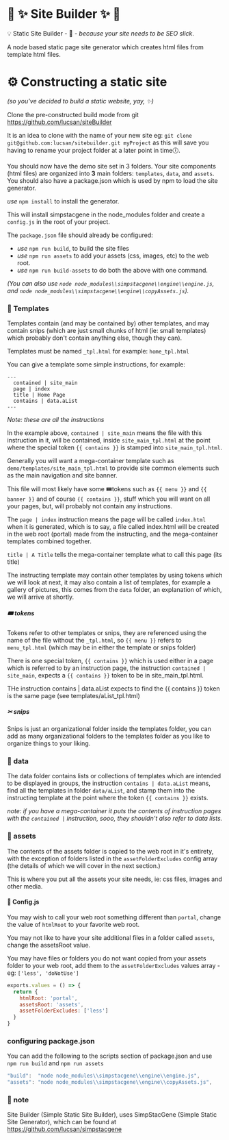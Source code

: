 # 💎 ✨ Site Builder ✨ 💎

💡 Static Site Builder - 💎 - _because your site needs to be SEO slick_.

A node based static page site generator which creates html files from template html files.

# ⚙ Constructing a static site

_(so you've decided to build a static website, yay, ✨)_

Clone the pre-constructed build mode from git https://github.com/lucsan/siteBuilder

It is an idea to clone with the name of your new site eg: `git clone git@github.com:lucsan/sitebuilder.git myProject` as this will save you having to rename your project folder at a later point in time🕕.

You should now have the demo site set in 3 folders. Your site components (html files) are organized into __3__ main folders: `templates`, `data`, and `assets`. You should also have a package.json which is used by npm to load the site generator.

 _use_ `npm install` to install the generator.

This will install simpstacgene in the node_modules folder and create a `config.js` in the root of your project.

The `package.json` file should already be configured:
- _use_ `npm run build`,  to build the site files
- _use_ `npm run assets` to add your assets (css, images, etc) to the web root.
- _use_ `npm run build-assets` to do both the above with one command.

_(You can also use `node node_modules\\simpstacgene\\engine\\engine.js`, and `node node_modules\\simpstacgene\\engine\\copyAssets.js`)._

### 🧬 Templates

Templates contain (and may be contained by) other templates, and may contain snips (which are just small chunks of html (ie: small templates) which probably don't contain anything else, though they can).

Templates must be named `_tpl.html` for example: `home_tpl.html`

You can give a template some simple instructions, for example:

```
---
  contained | site_main
  page | index
  title | Home Page
  contains | data.aList
---
```
_Note: these are all the instructions_

In the example above, `contained | site_main` means the file with this instruction in it, will be contained, inside `site_main_tpl.html` at the point where the special token `{{ contains }}` is stamped into `site_main_tpl.html`.

Generally you will want a mega-container template such as `demo/templates/site_main_tpl.html` to provide site common elements such as the main navigation and site banner.

This file will most likely have some 🎟tokens such as `{{ menu }}` and `{{ banner }}` and of course `{{ contains }}`, stuff which you will want on all your pages, but, will probably not contain any instructions.

The `page | index` instruction means the page will be called `index.html` when it is generated, which is to say, a file called index.html will be created in the web root (portal) made from the instructing, and the mega-container templates combined together.

`title | A Title` tells the mega-container template what to call this page (its title)

The instructing template may contain other templates by using tokens which we will look at next, it may also contain a list of templates, for example a gallery of pictures, this comes from the `data` folder, an explanation of which, we will arrive at shortly.

##### 🎟 tokens

Tokens refer to other templates or snips, they are referenced using the name of the file without the `_tpl.html`, so `{{ menu }}` refers to `menu_tpl.html` (which may be in either the template or snips folder)

There is one special token, `{{ contains }}` which is used either in a page which is referred to by an instruction page, the instruction `contained | site_main`, expects a `{{ contains }}` token to be in site_main_tpl.html.

THe instruction contains | data.aList expects to find the {{ contains }} token is the same page (see templates/aList_tpl.html)

##### ✂ snips

Snips is just an organizational folder inside the templates folder, you can add as many organizational folders to the templates folder as you like to organize things to your liking.

### 🧺 data

The data folder contains lists or collections of templates which are intended to be displayed in groups, the instruction `contains | data.aList` means, find all the templates in folder `data/aList`, and  stamp them into the instructing template at the point where the token `{{ contains }}` exists.

_note: if you have a mega-container it puts the contents of instruction pages with the `contained |` instruction, sooo, they shouldn't also refer to data lists._

### 🎎 assets

The contents of the assets folder is copied to the web root in it's entirety, with the exception of folders listed in the `assetFolderExcludes` config array (the details of which we will cover in the next section.)

This is where you put all the assets your site needs, ie: css files, images and other media.

#### 📃 Config.js

You may wish to call your web root something different than `portal`, change the value of `htmlRoot` to your favorite web root.

You may not like to have your site additional files in a folder called `assets`, change the assetsRoot value.

You may have files or folders you do not want copied from your assets folder to your web root, add them to the `assetFolderExcludes` values array - eg: `['less', 'doNotUse']`
```javascript
exports.values = () => {
  return {
    htmlRoot: 'portal',
    assetsRoot: 'assets',
    assetFolderExcludes: ['less']
  }
}
```

### configuring package.json

You can add the following to the scripts section of package.json and use `npm run build` and `npm run assets`

```javascript
"build":  "node node_modules\\simpstacgene\\engine\\engine.js",
"assets": "node node_modules\\simpstacgene\\engine\\copyAssets.js",
```
### 📝 note
Site Builder (Simple Static Site Builder), uses SimpStacGene (Simple Static Site Generator), which can be found at https://github.com/lucsan/simpstacgene
